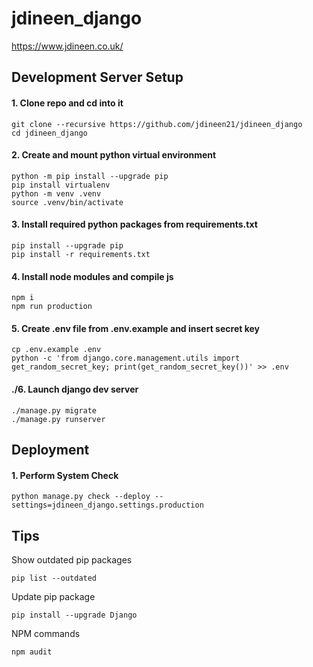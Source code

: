 # jdineen_django 

https://www.jdineen.co.uk/

## Development Server Setup

#### 1. Clone repo and cd into it
```
git clone --recursive https://github.com/jdineen21/jdineen_django 
cd jdineen_django 
```

#### 2. Create and mount python virtual environment
```
python -m pip install --upgrade pip
pip install virtualenv
python -m venv .venv
source .venv/bin/activate
```

#### 3. Install required python packages from requirements.txt
```
pip install --upgrade pip
pip install -r requirements.txt
```

#### 4. Install node modules and compile js
```
npm i
npm run production
```

#### 5. Create .env file from .env.example and insert secret key
```
cp .env.example .env
python -c 'from django.core.management.utils import get_random_secret_key; print(get_random_secret_key())' >> .env
```

#### ./6. Launch django dev server
```
./manage.py migrate
./manage.py runserver
```

## Deployment

#### 1. Perform System Check
```
python manage.py check --deploy --settings=jdineen_django.settings.production
```

## Tips
Show outdated pip packages
```
pip list --outdated
```
Update pip package
```
pip install --upgrade Django
```
NPM commands
```
npm audit
```